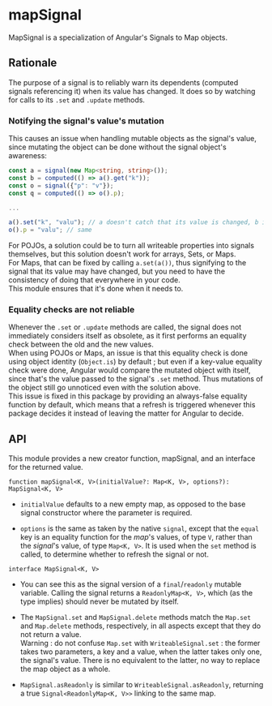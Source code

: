 # mapSignal

MapSignal is a specialization of Angular's Signals to Map objects.

## Rationale

The purpose of a signal is to reliably warn its dependents (computed signals referencing it) when its value has changed. It does so by watching for calls to its `.set` and `.update` methods.

### Notifying the signal's value's mutation

This causes an issue when handling mutable objects as the signal's value, since mutating the object can be done without the signal object's awareness:

```ts
const a = signal(new Map<string, string>());
const b = computed(() => a().get("k"));
const o = signal({"p": "v"});
const q = computed(() => o().p);

...

a().set("k", "valu"); // a doesn't catch that its value is changed, b isn't updated.
o().p = "valu"; // same
```

For POJOs, a solution could be to turn all writeable properties into signals themselves, but this solution doesn't work for arrays, Sets, or Maps.  
For Maps, that can be fixed by calling `a.set(a())`, thus signifying to the signal that its value may have changed, but you need to have the consistency of doing that everywhere in your code.  
This module ensures that it's done when it needs to.

### Equality checks are not reliable

Whenever the `.set` or `.update` methods are called, the signal does not immediately considers itself as obsolete, as it first performs an equality check between the old and the new values.  
When using POJOs or Maps, an issue is that this equality check is done using object identity (`Object.is`) by default ; but even if a key-value equality check were done, Angular would compare the mutated object with itself, since that's the value passed to the signal's `.set` method. Thus mutations of the object still go unnoticed even with the solution above.  
This issue is fixed in this package by providing an always-false equality function by default, which means that a refresh is triggered whenever this package decides it instead of leaving the matter for Angular to decide.

## API

This module provides a new creator function, mapSignal, and an interface for the returned value.

`function mapSignal<K, V>(initialValue?: Map<K, V>, options?): MapSignal<K, V>`

- `initialValue` defaults to a new empty map, as opposed to the base signal constructor where the parameter is required.

- `options` is the same as taken by the native `signal`, except that the `equal` key is an equality function for the *map*'s values, of type `V`, rather than the *signal*'s value, of type `Map<K, V>`. It is used when the `set` method is called, to determine whether to refresh the signal or not.

`interface MapSignal<K, V>`

- You can see this as the signal version of a `final`/`readonly` mutable variable. Calling the signal returns a `ReadonlyMap<K, V>`, which (as the type implies) should never be mutated by itself.

- The `MapSignal.set` and `MapSignal.delete` methods match the `Map.set` and `Map.delete` methods, respectively, in all aspects except that they do not return a value.  
Warning : do not confuse `Map.set` with `WriteableSignal.set` : the former takes two parameters, a key and a value, when the latter takes only one, the signal's value. There is no equivalent to the latter, no way to replace the map object as a whole.

- `MapSignal.asReadonly` is similar to `WriteableSignal.asReadonly`, returning a true `Signal<ReadonlyMap<K, V>>` linking to the same map.
